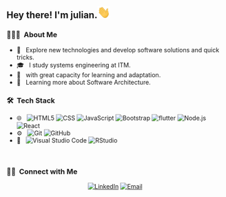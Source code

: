 
<div align="center" width="50">
</div>
<h2> Hey there! I'm julian.<img src="https://github.com/ABSphreak/ABSphreak/blob/master/gifs/Hi.gif" width="30px"></h2>

<h3> 👨🏻‍💻 &nbsp;About Me </h3>

- 🤔 &nbsp; Explore new technologies and develop software solutions and quick tricks.
- 🎓 &nbsp; I study systems engineering at ITM.
- 💼 &nbsp; with great capacity for learning and adaptation.
- 🌱 &nbsp; Learning more about Software Architecture.

<h3> 🛠 &nbsp;Tech Stack</h3>

- 🌐 &nbsp;
  ![HTML5](https://img.shields.io/badge/-HTML5-333333?style=flat&logo=HTML5)
  ![CSS](https://img.shields.io/badge/-CSS-333333?style=flat&logo=CSS3&logoColor=1572B6)
  ![JavaScript](https://img.shields.io/badge/-JavaScript-333333?style=flat&logo=javascript)
  ![Bootstrap](https://img.shields.io/badge/-Bootstrap-333333?style=flat&logo=bootstrap&logoColor=563D7C)
  ![flutter](https://img.shields.io/badge/f-flutter-blue)
  ![Node.js](https://img.shields.io/badge/-Node.js-333333?style=flat&logo=node.js)
  ![React](https://img.shields.io/badge/-React-333333?style=flat&logo=react)
- ⚙️ &nbsp;
  ![Git](https://img.shields.io/badge/-Git-333333?style=flat&logo=git)
  ![GitHub](https://img.shields.io/badge/-GitHub-333333?style=flat&logo=github)
- 🔧 &nbsp;
  ![Visual Studio Code](https://img.shields.io/badge/-Visual%20Studio%20Code-333333?style=flat&logo=visual-studio-code&logoColor=007ACC)
  ![RStudio](https://img.shields.io/badge/-RStudio-333333?style=flat&logo=rstudio)


<br/>

<h3> 🤝🏻 &nbsp;Connect with Me </h3>

<p align="center">
</a>
<a href="https://www.linkedin.com/in/julian-david-gallo-84437a208/"><img width="37px" alt="LinkedIn" src="https://i.pinimg.com/originals/de/b4/6f/deb46f02a59e3b3a2aa58fac16290d63.gif"></a>
<a href="julian.gallo.v@gmail.com"><img width="280px" alt="Email" src="https://img.shields.io/badge/Email-julian.gallo.v@gmail.com-blue?style=flat-square&logo=gmail"></a>
</p>
